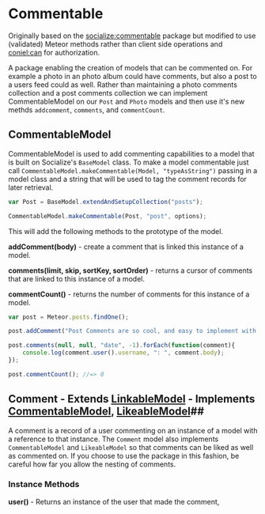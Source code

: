 # Commentable #

Originally based on the [socialize:commentable](https://atmospherejs.com/socialize/commentable) package but modified to use (validated) Meteor methods rather than client side operations and [coniel:can](https://atmospherejs.com/coniel/can) for authorization.

A package enabling the creation of models that can be commented on. For example a photo in an photo album could have comments, but also a post to a users feed could as well. Rather than maintaining a photo comments collection and a post comments collection we can implement CommentableModel on our `Post` and `Photo` models and then use it's new methds `addcomment`, `comments`, and `commentCount`.

## CommentableModel ##

CommentableModel is used to add commenting capabilities to a model that is built on Socialize's `BaseModel` class. To make a model commentable just call `CommentableModel.makeCommentable(Model, "typeAsString")` passing in a model class and a string that will be used to tag the comment records for later retrieval.

```javascript
var Post = BaseModel.extendAndSetupCollection("posts");

CommentableModel.makeCommentable(Post, "post", options);
```

This will add the following methods to the prototype of the model.

**addComment(body)** - create a comment that is linked this instance of a model.

**comments(limit, skip, sortKey, sortOrder)** - returns a cursor of comments that are linked to this instance of a model.

**commentCount()** - returns the number of comments for this instance of a model.

```javascript
var post = Meteor.posts.findOne();

post.addComment("Post Comments are so cool, and easy to implement with the socialize:commentable package");

post.comments(null, null, "date", -1).forEach(function(comment){
    console.log(comment.user().username, ": ", comment.body);
});

post.commentCount(); //=> 0
```

## Comment  - Extends [LinkableModel](https://github.com/copleykj/socialize-linkable-model) - Implements [CommentableModel](https://github.com/copleykj/socialize-commentable), [LikeableModel](https://github.com/copleykj/socialize-likeable)##

A comment is a record of a user commenting on an instance of a model with a reference to that instance. The `Comment` model also implements `CommentableModel` and `LikeableModel` so that comments can be liked as well as commented on. If you choose to use the package in this fashion, be careful how far you allow the nesting of comments.

### Instance Methods ###

**user()** - Returns an instance of the user that made the comment,
